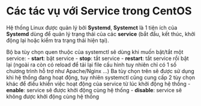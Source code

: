 # Các tác vụ với Service trong CentOS

Hệ thống Linux được quản lý bởi **Systemd**, **Systemct** là 1 tiện ích của **Systemd** dùng để quản lý trạng thái của các **service** (bắt đầu, kết thúc, khởi động lại hoặc kiểm tra trạng thái hiện tại).

Bộ ba tùy chọn quen thuộc của systemctl sẽ dùng khi muốn bật/tắt một service:
	- **start**: bật service
 	- **stop**: tắt service
 	- **restart**: tắt service rồi bật lại (ngoài ra còn có reload để tải lại file cấu hình tuy nhiên chỉ có 1 số chương trình hỗ trợ như Apache/Nginx ...) 
Ba tùy chọn trên sẽ được sử dụng khi hệ thống đang hoạt động, tuy nhiên systemctl cũng cung cấp 2 tùy chọn khác để điều khiển việc hoạt động của service từ lúc khởi động hệ thống
    - **enable**: service sẽ được khởi động cùng hệ thống
    - **disable**: service sẽ không được khởi động cùng hệ thống


